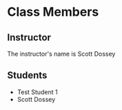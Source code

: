 # Class Members

## Instructor

The instructor's name is Scott Dossey

## Students

* Test Student 1
* Scott Dossey
